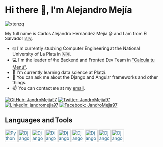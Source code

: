 # Hi there 👋, I'm Alejandro Mejía
<p align="left"> <img src="https://komarev.com/ghpvc/?username=JandroMejia97&label=Profile%20views&color=0e75b6&style=flat" alt="xtenzq" /> </p>

My full name is Carlos Alejandro Hernández Mejía 😁 and I am from El Salvador 🇸🇻.
- 🤓 I'm currently studying Computer Engineering at the National University of La Plata in 🇦🇷.
- 💻 I'm the leader of the Backend and Fronted Dev Team in ["Calcula tu Menú"](https://calculatumenu.com).
- 🌱 I'm currently learning data science at [Platzi](https://platzi.com/@JandroMejia97).
- 💬 You can ask me about the Django and Angular frameworks and other things.
- 📫 You can contact me at my [email](mailto:alejandromejia2013.27@gmail.com).

[![GitHub: JandroMejia97](https://img.shields.io/github/followers/JandroMejia97?style=social)](https://github.com/JandroMejia97)
[![Twitter: JandroMejia97](https://img.shields.io/twitter/follow/JandroMejia97?style=social)](https://twitter.com/JandroMejia97)
[![Linkedin: jandromejia97](https://img.shields.io/badge/-jandromejia-white?logo=Linkedin&logoColor=blue)](https://www.linkedin.com/in/jandromejia97/)
[![Facebook: JandroMejia97](https://img.shields.io/badge/-JandroMejia-white?logo=Facebook&logoColor=blue)](https://www.facebook.com/JandroMejia97/)

## Languages and Tools
<p style="color: #2a698c !important;">
<img align="left" src="https://simpleicons.org/icons/python.svg" alt="Python" height="40px" />
<img align="left" src="https://simpleicons.org/icons/django.svg" alt="Django" height="40px" />
<img align="left" src="https://simpleicons.org/icons/typescript.svg" alt="Django" height="40px" />
<img align="left" src="https://simpleicons.org/icons/angular.svg" alt="Django" height="40px" />
<img align="left" src="https://simpleicons.org/icons/ionic.svg" alt="Django" height="40px" />
<img align="left" src="https://simpleicons.org/icons/java.svg" alt="Django" height="40px" />
<img align="left" src="https://simpleicons.org/icons/spring.svg" alt="Django" height="40px" />
<img align="left" src="https://simpleicons.org/icons/javascript.svg" alt="Django" height="40px" />
<img align="left" src="https://simpleicons.org/icons/googlecloud.svg" alt="Django" height="40px" />
</p>
